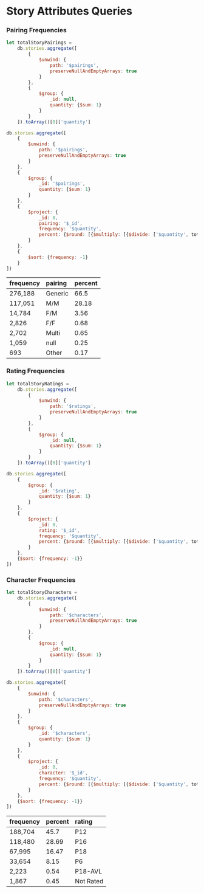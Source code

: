 # Story Attributes Queries

### Pairing Frequencies

```javascript
let totalStoryPairings =
	db.stories.aggregate([
		{
			$unwind: {
				path: '$pairings',
				preserveNullAndEmptyArrays: true
			}
		},
		{
			$group: {
				_id: null,
				quantity: {$sum: 1}
			}
		}
	]).toArray()[0]['quantity']

db.stories.aggregate([
	{
		$unwind: {
			path: '$pairings',
			preserveNullAndEmptyArrays: true
		}
	},
	{
		$group: {
			_id: '$pairings',
			quantity: {$sum: 1}
		}
	},
	{
		$project: {
			_id: 0,
			pairing: '$_id',
			frequency: '$quantity',
			percent: {$round: [{$multiply: [{$divide: ['$quantity', totalStoryPairings]}, 100]}, 2]}
		}
	},
	{
		$sort: {frequency: -1}
	}
])
```

| frequency | pairing | percent |
|:----------|:--------|:--------|
| 276,188   | Generic | 66.5    |
| 117,051   | M/M     | 28.18   |
| 14,784    | F/M     | 3.56    |
| 2,826     | F/F     | 0.68    |
| 2,702     | Multi   | 0.65    |
| 1,059     | null    | 0.25    |
| 693       | Other   | 0.17    |

### Rating Frequencies

```javascript
let totalStoryRatings =
	db.stories.aggregate([
		{
			$unwind: {
				path: '$ratings',
				preserveNullAndEmptyArrays: true
			}
		},
		{
			$group: {
				_id: null,
				quantity: {$sum: 1}
			}
		}
	]).toArray()[0]['quantity']

db.stories.aggregate([
	{
		$group: {
			_id: '$rating',
			quantity: {$sum: 1}
		}
	},
	{
		$project: {
			_id: 0,
			rating: '$_id',
			frequency: '$quantity',
			percent: {$round: [{$multiply: [{$divide: ['$quantity', totalStoryRatings]}, 100]}, 2]}
		}
	},
	{$sort: {frequency: -1}}
])
```

### Character Frequencies

```javascript
let totalStoryCharacters =
	db.stories.aggregate([
		{
			$unwind: {
				path: '$characters',
				preserveNullAndEmptyArrays: true
			}
		},
		{
			$group: {
				_id: null,
				quantity: {$sum: 1}
			}
		}
	]).toArray()[0]['quantity']

db.stories.aggregate([
	{
		$unwind: {
			path: '$characters',
			preserveNullAndEmptyArrays: true
		}
	},
	{
		$group: {
			_id: '$characters',
			quantity: {$sum: 1}
		}
	},
	{
		$project: {
			_id: 0,
			character: '$_id',
			frequency: '$quantity',
			percent: {$round: [{$multiply: [{$divide: ['$quantity', totalStoryCharacters]}, 100]}, 2]}
		}
	},
	{$sort: {frequency: -1}}
])
```

| frequency | percent | rating    |
|:----------|:--------|:----------|
| 188,704   | 45.7    | P12       |
| 118,480   | 28.69   | P16       |
| 67,995    | 16.47   | P18       |
| 33,654    | 8.15    | P6        |
| 2,223     | 0.54    | P18-AVL   |
| 1,867     | 0.45    | Not Rated |

